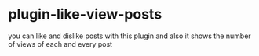# plugin-like-view-posts
you can like and dislike posts with this plugin and also it shows the number of views of each and every post
